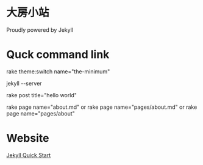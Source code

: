 
# 大房小站

  Proudly powered by Jekyll

# Quck command link
  
  rake theme:switch name="the-minimum"

  jekyll --server

  rake post title="hello world"

  rake page name="about.md" or rake page name="pages/about.md" or rake page name="pages/about"


# Website

  [Jekyll Quick Start](http://jekyllbootstrap.com/usage/jekyll-quick-start.html)